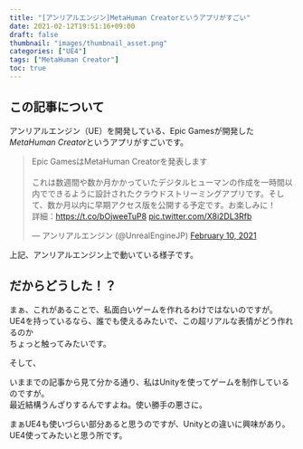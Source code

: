 ```yaml
---
title: "[アンリアルエンジン]MetaHuman Creatorというアプリがすごい"
date: 2021-02-12T19:51:16+09:00
draft: false
thumbnail: "images/thumbnail_asset.png"
categories: ["UE4"]
tags: ["MetaHuman Creator"]
toc: true
---
```

## この記事について
アンリアルエンジン（UE）を開発している、Epic Gamesが開発した*MetaHuman Creator*というアプリがすごいです。  
<blockquote class="twitter-tweet"><p lang="ja" dir="ltr">Epic GamesはMetaHuman Creatorを発表します<br><br>これは数週間や数か月かかっていたデジタルヒューマンの作成を一時間以内でできるように設計されたクラウドストリーミングアプリです。そして、数か月以内に早期アクセス版を公開する予定です。お楽しみに！<br>詳細：<a href="https://t.co/bOjweeTuP8">https://t.co/bOjweeTuP8</a> <a href="https://t.co/X8i2DL3Rfb">pic.twitter.com/X8i2DL3Rfb</a></p>&mdash; アンリアルエンジン (@UnrealEngineJP) <a href="https://twitter.com/UnrealEngineJP/status/1359519081536188419?ref_src=twsrc%5Etfw">February 10, 2021</a></blockquote> <script async src="https://platform.twitter.com/widgets.js" charset="utf-8"></script>  
上記、アンリアルエンジン上で動いている様子です。  
  
## だからどうした！？
まぁ、これがあることで、私面白いゲームを作れるわけではないのですが。
UE4を持っているなら、誰でも使えるみたいで、この超リアルな表情がどう作れるのか  
ちょっと触ってみたいです。  
  
そして、  
  
いままでの記事から見て分かる通り、私はUnityを使ってゲームを制作しているのですが。  
最近結構うんざりするんですよね。使い勝手の悪さに。  
  
まぁUE4も使いづらい部分あると思うのですが、Unityとの違いに興味があり。  
UE4使ってみたいと思う所です。  
  



